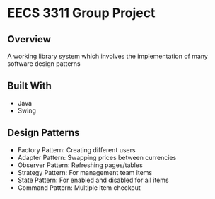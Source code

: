 # EECS 3311 Group Project

## Overview

  A working library system which involves the implementation of many software design patterns

## Built With
* Java
* Swing

## Design Patterns
* Factory Pattern: Creating different users
* Adapter Pattern: Swapping prices between currencies
* Observer Pattern: Refreshing pages/tables
* Strategy Pattern: For management team items
* State Pattern: For enabled and disabled for all items
* Command Pattern: Multiple item checkout
